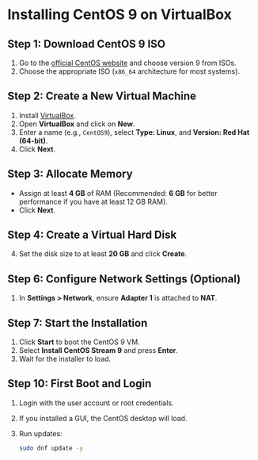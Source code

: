 # Installing CentOS 9 on VirtualBox

## Step 1: Download CentOS 9 ISO

1. Go to the [official CentOS website](https://www.centos.org/download/) and choose version 9 from ISOs.
2. Choose the appropriate ISO (`x86_64` architecture for most systems).

## Step 2: Create a New Virtual Machine

1. Install [VirtualBox](https://www.virtualbox.org/).
2. Open **VirtualBox** and click on **New**.
3. Enter a name (e.g., `CentOS9`), select **Type: Linux**, and **Version: Red Hat (64-bit)**.
4. Click **Next**.


## Step 3: Allocate Memory

- Assign at least **4 GB** of RAM (Recommended: **6 GB** for better performance if you have at least 12 GB RAM).
- Click **Next**.

## Step 4: Create a Virtual Hard Disk


4. Set the disk size to at least **20 GB** and click **Create**.



## Step 6: Configure Network Settings (Optional)

1. In **Settings > Network**, ensure **Adapter 1** is attached to **NAT**.


## Step 7: Start the Installation

1. Click **Start** to boot the CentOS 9 VM.
2. Select **Install CentOS Stream 9** and press **Enter**.
3. Wait for the installer to load.




## Step 10: First Boot and Login

1. Login with the user account or root credentials.
2. If you installed a GUI, the CentOS desktop will load.
3. Run updates:

   ```bash
   sudo dnf update -y
   ```

